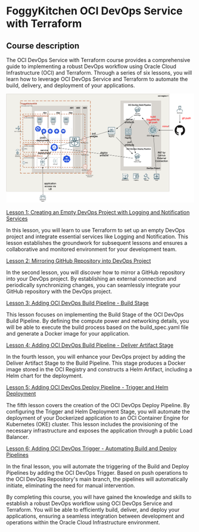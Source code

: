 # FoggyKitchen OCI DevOps Service with Terraform

## Course description

The OCI DevOps Service with Terraform course provides a comprehensive guide to implementing a robust DevOps workflow using Oracle Cloud Infrastructure (OCI) and Terraform. Through a series of six lessons, you will learn how to leverage OCI DevOps Service and Terraform to automate the build, delivery, and deployment of your applications.

![](lesson6_deveops_trigger_pipelines/terraform-oci-devops-lesson6.png)

[Lesson 1: Creating an Empty DevOps Project with Logging and Notification Services](lesson1_empty_devops_project)

In this lesson, you will learn to use Terraform to set up an empty DevOps project and integrate essential services like Logging and Notification. This lesson establishes the groundwork for subsequent lessons and ensures a collaborative and monitored environment for your development team.

[Lesson 2: Mirroring GitHub Repository into DevOps Project](lesson2_mirrored_github_repo_into_devops_project)

In the second lesson, you will discover how to mirror a GitHub repository into your DevOps project. By establishing an external connection and periodically synchronizing changes, you can seamlessly integrate your GitHub repository with the DevOps project.

[Lesson 3: Adding OCI DevOps Build Pipeline - Build Stage](lesson3_devops_build_pipeline_with_build_stage)

This lesson focuses on implementing the Build Stage of the OCI DevOps Build Pipeline. By defining the compute power and networking details, you will be able to execute the build process based on the build_spec.yaml file and generate a Docker image for your application.

[Lesson 4: Adding OCI DevOps Build Pipeline - Deliver Artifact Stage](lesson4_devops_build_pipeline_with_deliver_artifact_stage)

In the fourth lesson, you will enhance your DevOps project by adding the Deliver Artifact Stage to the Build Pipeline. This stage produces a Docker image stored in the OCI Registry and constructs a Helm Artifact, including a Helm chart for the deployment.

[Lesson 5: Adding OCI DevOps Deploy Pipeline - Trigger and Helm Deployment](lesson5_devops_deploy_pipeline)

The fifth lesson covers the creation of the OCI DevOps Deploy Pipeline. By configuring the Trigger and Helm Deployment Stage, you will automate the deployment of your Dockerized application to an OCI Container Engine for Kubernetes (OKE) cluster. This lesson includes the provisioning of the necessary infrastructure and exposes the application through a public Load Balancer.

[Lesson 6: Adding OCI DevOps Trigger - Automating Build and Deploy Pipelines](lesson6_deveops_trigger_pipelines)

In the final lesson, you will automate the triggering of the Build and Deploy Pipelines by adding the OCI DevOps Trigger. Based on push operations to the OCI DevOps Repository's main branch, the pipelines will automatically initiate, eliminating the need for manual intervention.

By completing this course, you will have gained the knowledge and skills to establish a robust DevOps workflow using OCI DevOps Service and Terraform. You will be able to efficiently build, deliver, and deploy your applications, ensuring a seamless integration between development and operations within the Oracle Cloud Infrastructure environment.


